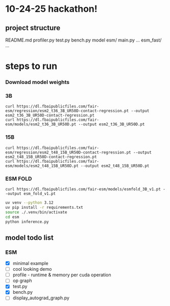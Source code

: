 # 10-24-25 hackathon!

## project structure

README.md
profiler.py
test.py
bench.py
model
esm/
    main.py
    ...
esm_fast/
    ...

# steps to run
### Download model weights

### 3B
```
curl https://dl.fbaipublicfiles.com/fair-esm/regression/esm2_t36_3B_UR50D-contact-regression.pt --output esm2_t36_3B_UR50D-contact-regression.pt
curl https://dl.fbaipublicfiles.com/fair-esm/models/esm2_t36_3B_UR50D.pt --output esm2_t36_3B_UR50D.pt
```

### 15B
```
curl https://dl.fbaipublicfiles.com/fair-esm/regression/esm2_t48_15B_UR50D-contact-regression.pt --output esm2_t48_15B_UR50D-contact-regression.pt
curl https://dl.fbaipublicfiles.com/fair-esm/models/esm2_t48_15B_UR50D.pt --output esm2_t48_15B_UR50D.pt

```
### ESM FOLD
```
curl https://dl.fbaipublicfiles.com/fair-esm/models/esmfold_3B_v1.pt --output esm_fold_v1.pt
```

```bash
uv venv --python 3.12
uv pip install -r requirements.txt
source ./.venv/bin/activate
cd esm
python inference.py
```

## model todo list

### ESM

- [x] minimal example
- [ ] cool looking demo
- [ ] profile - runtime & memory per cuda operation 
- [ ] op graph 
- [x] test.py
- [x] bench.py
- [ ] display_autograd_graph.py